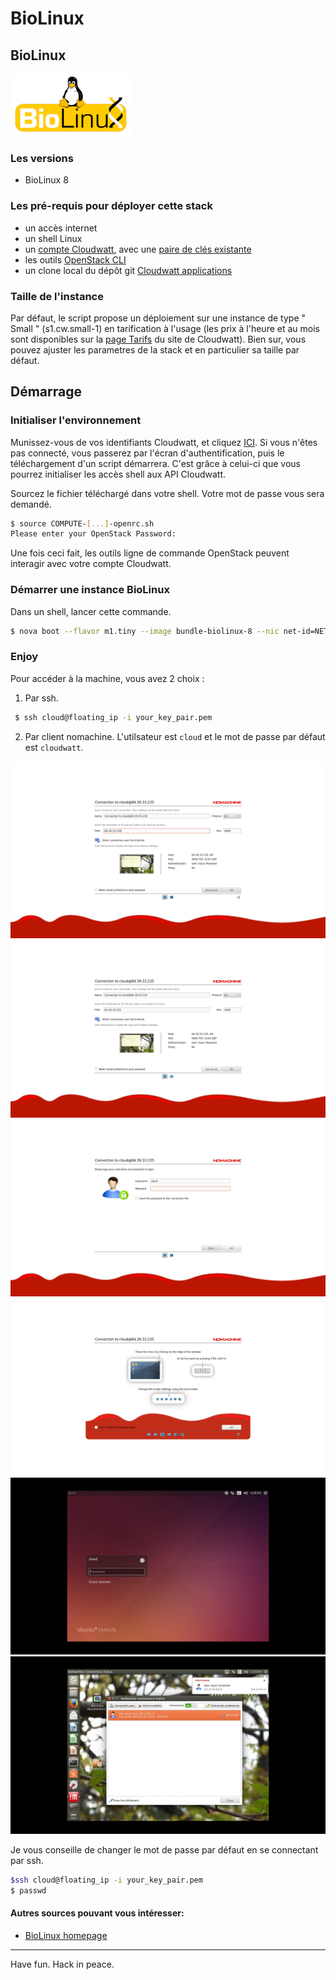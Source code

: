 # BioLinux #

## BioLinux

![logo](images/Biolinux.png)



### Les versions

* BioLinux 8

### Les pré-requis pour déployer cette stack

* un accès internet
* un shell Linux
* un [compte Cloudwatt](https://www.cloudwatt.com/cockpit/#/create-contact), avec une [paire de clés existante](https://console.cloudwatt.com/project/access_and_security/?tab=access_security_tabs__keypairs_tab)
* les outils [OpenStack CLI](http://docs.openstack.org/cli-reference/content/install_clients.html)
* un clone local du dépôt git [Cloudwatt applications](https://github.com/cloudwatt/applications)

### Taille de l'instance

Par défaut, le script propose un déploiement sur une instance de type " Small " (s1.cw.small-1) en tarification à l'usage (les prix à l'heure et au mois sont disponibles sur la [page Tarifs](https://www.cloudwatt.com/fr/produits/tarifs.html) du site de Cloudwatt). Bien sur, vous pouvez ajuster les parametres de la stack et en particulier sa taille par défaut.


## Démarrage

### Initialiser l'environnement

Munissez-vous de vos identifiants Cloudwatt, et cliquez [ICI](https://console.cloudwatt.com/project/access_and_security/api_access/openrc/). Si vous n'êtes pas connecté, vous passerez par l'écran d'authentification, puis le téléchargement d'un script démarrera. C'est grâce à celui-ci que vous pourrez initialiser les accès shell aux API Cloudwatt.

Sourcez le fichier téléchargé dans votre shell. Votre mot de passe vous sera demandé.

~~~ bash
$ source COMPUTE-[...]-openrc.sh
Please enter your OpenStack Password:

~~~

Une fois ceci fait, les outils ligne de commande OpenStack peuvent interagir avec votre compte Cloudwatt.


### Démarrer une instance BioLinux

Dans un shell, lancer cette commande.

~~~bash
$ nova boot --flavor m1.tiny --image bundle-biolinux-8 --nic net-id=NET_ID --security-group your_sec_groupe --key-name your_key_pair your_instance_name
~~~

### Enjoy

Pour accéder à la machine, vous avez 2 choix :

1) Par ssh.
~~~bash
 $ ssh cloud@floating_ip -i your_key_pair.pem
~~~

2) Par client nomachine.
L'utilsateur est `cloud` et le mot de passe par défaut est `cloudwatt`.

![img1](images/1.png)
![img2](images/2.png)
![img3](images/3.png)
![img4](images/4.png)
![img5](images/5.png)
![img6](images/6.png)

Je vous conseille de changer le mot de passe par défaut en se connectant par ssh.

~~~bash
$ssh cloud@floating_ip -i your_key_pair.pem
$ passwd
~~~

#### Autres sources pouvant vous intéresser:

* [BioLinux homepage](http://environmentalomics.org/bio-linux/)

-----
Have fun. Hack in peace.
